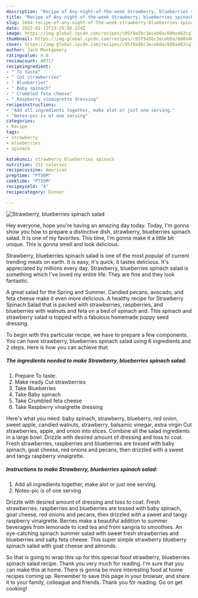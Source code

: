 ```yaml
---
description: "Recipe of Any-night-of-the-week Strawberry, blueberries spinach salad"
title: "Recipe of Any-night-of-the-week Strawberry, blueberries spinach salad"
slug: 1604-recipe-of-any-night-of-the-week-strawberry-blueberries-spinach-salad
date: 2022-01-15T23:25:56.224Z
image: https://img-global.cpcdn.com/recipes/c05f9a5bc3eceb0a/680x482cq70/strawberry-blueberries-spinach-salad-recipe-main-photo.jpg
thumbnail: https://img-global.cpcdn.com/recipes/c05f9a5bc3eceb0a/680x482cq70/strawberry-blueberries-spinach-salad-recipe-main-photo.jpg
cover: https://img-global.cpcdn.com/recipes/c05f9a5bc3eceb0a/680x482cq70/strawberry-blueberries-spinach-salad-recipe-main-photo.jpg
author: Jack Montgomery
ratingvalue: 4.8
reviewcount: 40717
recipeingredient:
- " To taste"
- " Cut strawberries"
- " Blueberries"
- " Baby spinach"
- " Crumbled feta cheese"
- " Raspberry vinaigrette dressing"
recipeinstructions:
- "Add all ingredients together, make alot or just one serving."
- "Notes-pic is of one serving"
categories:
- Recipe
tags:
- strawberry
- blueberries
- spinach

katakunci: strawberry blueberries spinach 
nutrition: 251 calories
recipecuisine: American
preptime: "PT36M"
cooktime: "PT55M"
recipeyield: "4"
recipecategory: Dinner

---
```



![Strawberry, blueberries spinach salad](https://img-global.cpcdn.com/recipes/c05f9a5bc3eceb0a/680x482cq70/strawberry-blueberries-spinach-salad-recipe-main-photo.jpg)

Hey everyone, hope you're having an amazing day today. Today, I'm gonna show you how to prepare a distinctive dish, strawberry, blueberries spinach salad. It is one of my favorites. This time, I'm gonna make it a little bit unique. This is gonna smell and look delicious.

Strawberry, blueberries spinach salad is one of the most popular of current trending meals on earth. It is easy, it's quick, it tastes delicious. It's appreciated by millions every day. Strawberry, blueberries spinach salad is something which I've loved my entire life. They are fine and they look fantastic.

A great salad for the Spring and Summer. Candied pecans, avocado, and feta cheese make it even more delicious. A healthy recipe for Strawberry Spinach Salad that is packed with strawberries, raspberries, and blueberries with walnuts and feta on a bed of spinach and. This spinach and strawberry salad is topped with a fabulous homemade poppy seed dressing.


To begin with this particular recipe, we have to prepare a few components. You can have strawberry, blueberries spinach salad using 6 ingredients and 2 steps. Here is how you can achieve that.

<!--inarticleads1-->

##### The ingredients needed to make Strawberry, blueberries spinach salad:

1. Prepare  To taste:
1. Make ready  Cut strawberries
1. Take  Blueberries
1. Take  Baby spinach
1. Take  Crumbled feta cheese
1. Take  Raspberry vinaigrette dressing


Here&#39;s what you need: baby spinach, strawberry, blueberry, red onion, sweet apple, candied walnuts, strawberry, balsamic vinegar, extra virgin Cut strawberries, apple, and onion into slices. Combine all the salad ingredients in a large bowl. Drizzle with desired amount of dressing and toss to coat. Fresh strawberries, raspberries and blueberries are tossed with baby spinach, goat cheese, red onions and pecans, then drizzled with a sweet and tangy raspberry vinaigrette. 

<!--inarticleads2-->

##### Instructions to make Strawberry, blueberries spinach salad:

1. Add all ingredients together, make alot or just one serving.
1. Notes-pic is of one serving


Drizzle with desired amount of dressing and toss to coat. Fresh strawberries, raspberries and blueberries are tossed with baby spinach, goat cheese, red onions and pecans, then drizzled with a sweet and tangy raspberry vinaigrette. Berries make a beautiful addition to summer beverages from lemonade to iced tea and from sangria to smoothies. An eye-catching spinach summer salad with sweet fresh strawberries and blueberries and salty feta cheese. This super simple strawberry blueberry spinach salad with goat cheese and almonds. 

So that is going to wrap this up for this special food strawberry, blueberries spinach salad recipe. Thank you very much for reading. I'm sure that you can make this at home. There is gonna be more interesting food at home recipes coming up. Remember to save this page in your browser, and share it to your family, colleague and friends. Thank you for reading. Go on get cooking!
